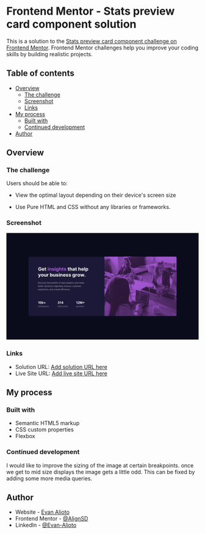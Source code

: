 # Frontend Mentor - Stats preview card component solution

This is a solution to the [Stats preview card component challenge on Frontend Mentor](https://www.frontendmentor.io/challenges/stats-preview-card-component-8JqbgoU62). Frontend Mentor challenges help you improve your coding skills by building realistic projects.

## Table of contents

- [Overview](#overview)
  - [The challenge](#the-challenge)
  - [Screenshot](#screenshot)
  - [Links](#links)
- [My process](#my-process)
  - [Built with](#built-with)
  - [Continued development](#continued-development)
- [Author](#author)

## Overview

### The challenge

Users should be able to:

- View the optimal layout depending on their device's screen size

- Use Pure HTML and CSS without any libraries or frameworks.

### Screenshot

![](./design/desktop-design.jpg)

### Links

- Solution URL: [Add solution URL here](https://www.frontendmentor.io/solutions/statspreviewcardcomponentmain-pure-html-and-css-no-librarys-tWTWY01H6)
- Live Site URL: [Add live site URL here](https://alignsd.github.io/stats-preview-card-component-main/)

## My process

### Built with

- Semantic HTML5 markup
- CSS custom properties
- Flexbox

### Continued development

I would like to improve the sizing of the image at certain breakpoints. once we get to mid size displays the image gets a little odd. This can be fixed by adding some more media queries.

## Author

- Website - [Evan Alioto](https://alignsd.github.io)
- Frontend Mentor - [@AlignSD](https://www.frontendmentor.io/profile/AlignSD)
- LinkedIn - [@Evan-Alioto](https://www.linkedin.com/in/evan-alioto/)
